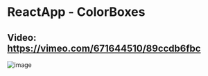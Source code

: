 # ReactApp -  ColorBoxes

## Video: https://vimeo.com/671644510/89ccdb6fbc

![image](https://user-images.githubusercontent.com/73969323/151700709-b083fd13-ff8d-4418-9c54-497585fd0992.png)
